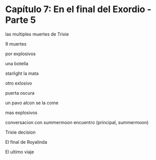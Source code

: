 # Capítulo 7: En el final del Exordio - Parte 5

las multiples muertes de Trixie

9 muertes

por explosivos

una botella

starlight la mata

otro exlosivo

puerta oscura

un pavo alcon se la come

mas explosivos

conversacion con summermoon encuentro (principal, summermoon)


Trixie decision

El final de Royalinda

El ultimo viaje









